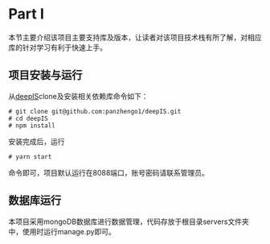 # Part I

本节主要介绍该项目主要支持库及版本，让读者对该项目技术栈有所了解，对相应库的针对学习有利于快速上手。

## 项目安装与运行

从[deepIS](https://github.com/panzhengo1/deepIS)clone及安装相关依赖库命令如下：

```
# git clone git@github.com:panzhengo1/deepIS.git
# cd deepIS
# npm install 
```

安装完成后，运行

```
# yarn start
```

命令即可，项目默认运行在8088端口，账号密码请联系管理员。

## 数据库运行

本项目采用mongoDB数据库进行数据管理，代码存放于根目录servers文件夹中，使用时运行manage.py即可。